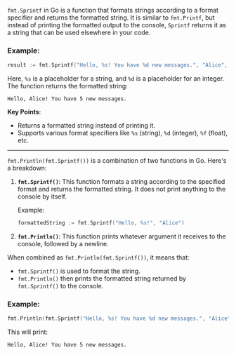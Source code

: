 `fmt.Sprintf` in Go is a function that formats strings according to a format specifier and returns the formatted string. It is similar to `fmt.Printf`, but instead of printing the formatted output to the console, `Sprintf` returns it as a string that can be used elsewhere in your code.

### Example:
```go
result := fmt.Sprintf("Hello, %s! You have %d new messages.", "Alice", 5)
```

Here, `%s` is a placeholder for a string, and `%d` is a placeholder for an integer. The function returns the formatted string:
```
Hello, Alice! You have 5 new messages.
```

**Key Points**:
- Returns a formatted string instead of printing it.
- Supports various format specifiers like `%s` (string), `%d` (integer), `%f` (float), etc.

---
`fmt.Println(fmt.Sprintf())` is a combination of two functions in Go. Here's a breakdown:

1. **`fmt.Sprintf()`**: This function formats a string according to the specified format and returns the formatted string. It does not print anything to the console by itself.
   
   Example:
   ```go
   formattedString := fmt.Sprintf("Hello, %s!", "Alice")
   ```

2. **`fmt.Println()`**: This function prints whatever argument it receives to the console, followed by a newline.

When combined as `fmt.Println(fmt.Sprintf())`, it means that:
- `fmt.Sprintf()` is used to format the string.
- `fmt.Println()` then prints the formatted string returned by `fmt.Sprintf()` to the console.

### Example:
```go
fmt.Println(fmt.Sprintf("Hello, %s! You have %d new messages.", "Alice", 5))
```
This will print:
```
Hello, Alice! You have 5 new messages.
```